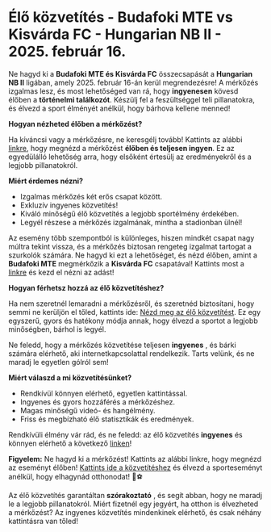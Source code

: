 # Élő közvetítés - Budafoki MTE vs Kisvárda FC - Hungarian NB II - 2025. február 16.

Ne hagyd ki a **Budafoki MTE és Kisvárda FC** összecsapását a **Hungarian NB II** ligában, amely 2025. február 16-án kerül megrendezésre! A mérkőzés izgalmas lesz, és most lehetőséged van rá, hogy **ingyenesen** kövesd élőben a **történelmi találkozót**. Készülj fel a feszültséggel teli pillanatokra, és élvezd a sport élményét anélkül, hogy bárhova kellene menned!

**Hogyan nézheted élőben a mérkőzést?**

Ha kíváncsi vagy a mérkőzésre, ne keresgélj tovább! Kattints az alábbi [linkre](https://tinyurl.com/livestreamfreeo?st=Budafoki+MTE+vs+Kisv%C3%A1rda+FC&si=ghc), hogy megnézd a mérkőzést **élőben és teljesen ingyen**. Ez az egyedülálló lehetőség arra, hogy elsőként értesülj az eredményekről és a legjobb pillanatokról.

**Miért érdemes nézni?**

- Izgalmas mérkőzés két erős csapat között.
- Exkluzív ingyenes közvetítés!
- Kiváló minőségű élő közvetítés a legjobb sportélmény érdekében.
- Legyél részese a mérkőzés izgalmának, mintha a stadionban ülnél!

Az esemény több szempontból is különleges, hiszen mindkét csapat nagy múltra tekint vissza, és a mérkőzés biztosan rengeteg izgalmat tartogat a szurkolók számára. Ne hagyd ki ezt a lehetőséget, és nézd élőben, amint a **Budafoki MTE** megmérkőzik a **Kisvárda FC** csapatával! Kattints most a [linkre](https://tinyurl.com/livestreamfreeo?st=Budafoki+MTE+vs+Kisv%C3%A1rda+FC&si=ghc) és kezd el nézni az adást!

**Hogyan férhetsz hozzá az élő közvetítéshez?**

Ha nem szeretnél lemaradni a mérkőzésről, és szeretnéd biztosítani, hogy semmi ne kerüljön el tőled, kattints ide: [Nézd meg az élő közvetítést](https://tinyurl.com/livestreamfreeo?st=Budafoki+MTE+vs+Kisv%C3%A1rda+FC&si=ghc). Ez egy egyszerű, gyors és hatékony módja annak, hogy élvezd a sportot a legjobb minőségben, bárhol is legyél.

Ne feledd, hogy a mérkőzés közvetítése teljesen **ingyenes** , és bárki számára elérhető, aki internetkapcsolattal rendelkezik. Tarts velünk, és ne maradj le egyetlen gólról sem!

**Miért válaszd a mi közvetítésünket?**

- Rendkívül könnyen elérhető, egyetlen kattintással.
- Ingyenes és gyors hozzáférés a mérkőzéshez.
- Magas minőségű videó- és hangélmény.
- Friss és megbízható élő statisztikák és eredmények.

Rendkívüli élmény vár rád, és ne feledd: az élő közvetítés **ingyenes** és könnyen elérhető a következő [linken](https://tinyurl.com/livestreamfreeo?st=Budafoki+MTE+vs+Kisv%C3%A1rda+FC&si=ghc)!

**Figyelem:** Ne hagyd ki a mérkőzést! Kattints az alábbi linkre, hogy megnézd az eseményt élőben! [Kattints ide a közvetítéshez](https://tinyurl.com/livestreamfreeo?st=Budafoki+MTE+vs+Kisv%C3%A1rda+FC&si=ghc) és élvezd a sporteseményt anélkül, hogy elhagynád otthonodat! 🚨⚽️

Az élő közvetítés garantáltan **szórakoztató** , és segít abban, hogy ne maradj le a legjobb pillanatokról. Miért fizetnél egy jegyért, ha otthon is élvezheted a mérkőzést? Az ingyenes közvetítés mindenkinek elérhető, és csak néhány kattintásra van tőled!

